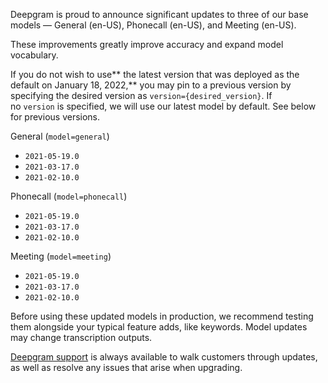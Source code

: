Deepgram is proud to announce significant updates to three of our base models — General (en-US), Phonecall (en-US), and Meeting (en-US).

These improvements greatly improve accuracy and expand model vocabulary.

If you do not wish to use** the latest version that was deployed as the default on January 18, 2022,** you may pin to a previous version by specifying the desired version as `version={desired_version}`. If no `version` is specified, we will use our latest model by default. See below for previous versions.

General (`model=general`)

- `2021-05-19.0`
- `2021-03-17.0`
- `2021-02-10.0`

Phonecall (`model=phonecall`)

- `2021-05-19.0`
- `2021-03-17.0`
- `2021-02-10.0`

Meeting (`model=meeting`)

- `2021-05-19.0`
- `2021-03-17.0`
- `2021-02-10.0`

Before using these updated models in production, we recommend testing them alongside your typical feature adds, like keywords. Model updates may change transcription outputs.

[Deepgram support](mailto:support@deepgram.com) is always available to walk customers through updates, as well as resolve any issues that arise when upgrading.

